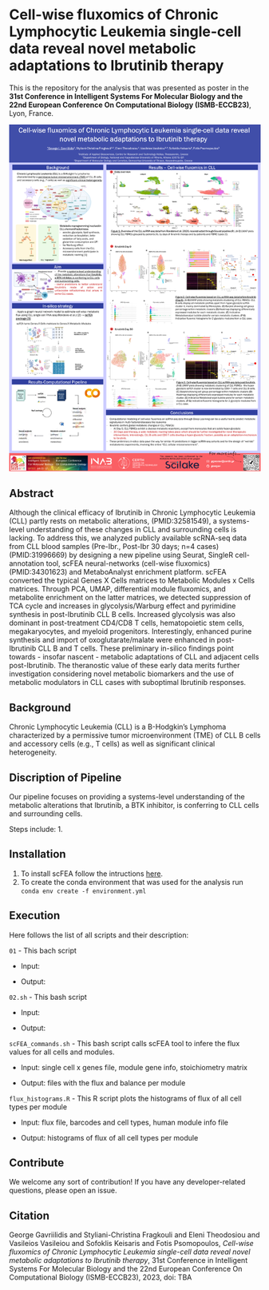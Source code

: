# Cell-wise fluxomics of Chronic Lymphocytic Leukemia single-cell data reveal novel metabolic adaptations to Ibrutinib therapy

This is the repository for the analysis that was presented as poster in the **31st Conference in Intelligent Systems For Molecular Biology and the 22nd European Conference On Computational Biology (ISΜB-ECCB23)**, Lyon, France.

<img src="Poster.png" alt="ISΜB-ECCB23 Poster" width="600"/>



## Abstract
Although the clinical efficacy of Ibrutinib in Chronic Lymphocytic Leukemia (CLL) partly rests on metabolic alterations, (PMID:32581549), a systems-level understanding of these changes in CLL and surrounding cells is lacking. To address this, we analyzed publicly available scRNA-seq data from CLL blood samples  (Pre-Ibr., Post-Ibr 30 days; n=4 cases) (PMID:31996669) by designing a new pipeline using Seurat, SingleR cell-annotation tool, scFEA neural-networks (cell-wise fluxomics) (PMID:34301623) and MetaboAnalyst enrichment platform. scFEA converted the typical Genes X Cells matrices to Metabolic Modules x Cells matrices. Through PCA, UMAP, differential module fluxomics, and metabolite enrichment on the latter matrices, we detected suppression of TCA cycle and increases in glycolysis/Warburg effect and pyrimidine synthesis in post-Ibrutinib CLL B cells. Increased glycolysis was also dominant in post-treatment CD4/CD8 T cells, hematopoietic stem cells, megakaryocytes, and myeloid progenitors. Interestingly, enhanced purine synthesis and import of oxoglutarate/malate were enhanced in post-Ibrutinib CLL B and T cells. These preliminary in-silico findings point towards - insofar nascent - metabolic adaptations of CLL and adjacent cells post-Ibrutinib. The theranostic value of these early data merits further investigation considering novel metabolic biomarkers and the use of metabolic modulators in CLL cases with suboptimal Ibrutinib responses.

## Background
Chronic Lymphocytic Leukemia (CLL) is a B-Hodgkin’s Lymphoma characterized by a permissive tumor microenvironment (TME) of CLL B cells and accessory cells (e.g., T cells) as well as significant clinical heterogeneity.


## Discription of Pipeline

Our pipeline focuses on providing a systems-level understanding of the metabolic alterations that Ibrutinib, a BTK inhibitor, is conferring to CLL cells and surrounding cells.

Steps include:
1.


## Installation
1. To install scFEA follow the intructions [here](https://github.com/changwn/scFEA#requirements-and-installation).
2. To create the conda environment that was used for the analysis run `conda env create -f environment.yml`


## Execution
Here follows the list of all scripts and their description:

`01` - This bach script 

- Input: 
							 
- Output: 

`02.sh` - This bash script 

- Input:
							 
- Output:

`scFEA_commands.sh` - This bash script calls scFEA tool to infere the flux values for all cells and modules.

- Input: single cell x genes file, module gene info, stoichiometry matrix
							 
- Output: files with the flux and balance per module

`flux_histograms.R` - This R script plots the histograms of flux of all cell types per module

- Input: flux file, barcodes and cell types, human module info file
							 
- Output: histograms of flux of all cell types per module




## Contribute

We welcome any sort of contribution!
If you have any developer-related questions, please open an issue.


## Citation
George Gavriilidis and Styliani-Christina Fragkouli and Eleni Theodosiou and Vasileios Vasileiou and Sofoklis Keisaris and Fotis Psomopoulos, *Cell-wise fluxomics of Chronic Lymphocytic Leukemia single-cell data reveal novel metabolic adaptations to Ibrutinib therapy*, 31st Conference in Intelligent Systems For Molecular Biology and the 22nd European Conference On Computational Biology (ISΜB-ECCB23), 2023, doi: TBA

